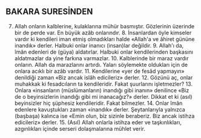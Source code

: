 ## BAKARA SURESİNDEN

7. Allah onların kalblerine, kulaklarına mü­hür basmıştır. Gözlerinin üzerinde bir de per­de var. En büyük azâb onlarındır. 8. İnsanlar­dan öyle kimseler vardır ki kendileri iman et­miş olmadıkları halde «Allah'a ve âhiret günü­ne inandık» derler. Halbuki onlar inanıcı (insan)lar değildir. 9. Allah'ı da, îmân edenleri de (güya) aldatırlar. Halbuki onlar kendilerin­den başkasını aldatmazlar da yine farkına varmazlar. 10. Kalblerinde bir maraz vardır onların. Allah da marazlarını artırdı. Yaları söylemekte oldukları için de onlara acıklı bir azâb vardır. 11. Kendilerine «yer de fesâd yap­mayın» denildiği zaman «Biz ancak islâh edi­cileriz» derler. 12. Gözünü aç, onlar muhakkak ki fesadcıların ta kendileridir. Fakat şuurları­nı işletmezler? 13. Onlara «insanların (müslümanların) inandığı gibi inanın» denilince «Biz de o beyinsizlerin inandığı gibi mi inanacağız?» derler. Dikkat et ki (asıl) beyinsizler hiç şüp­hesiz kendileridir. Fakat bilmezler. 14. Onlar îmân edenlere kavuştukları zaman «inandık» derler. Şeytanlarıyla yalnızca (başbaşa) ka­lınca ise «Emin olun, biz sizinle beraberiz. Biz ancak istihza edicileriz» derler. 15. (Asıl) Allah onlarla istihza eder ve taşkınlıkları, azgınlık­ları içinde serseri dolaşmalarına mühlet verir.
